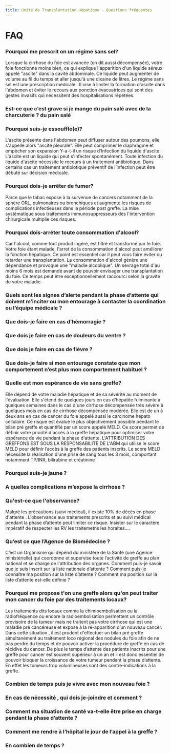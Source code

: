 ```yaml
---
title: Unité de Transplantation Hépatique - Questions fréquentes
---
```

# FAQ

### Pourquoi me prescrit on un régime sans sel?
Lorsque la cirrhose du foie est avancée (on dit aussi décompensée), votre foie fonctionne moins bien, ce qui explique l'apparition d'un liquide séreux appelé "ascite" dans la cavité abdominale. Ce liquide peut augmenter de volume au fil du temps et aller jusqu'à une dixaine de litres.
Le régime sans sel est une prescription médicale . Il vise à limiter la formation d'ascite dans l'abdomen et éviter le recours aux ponction évacuatrices qui sont des gestes invasifs qui nécessitent des hospitalisations répétées.

### Est-ce que c’est grave si je mange du pain salé avec de la charcuterie ? du pain salé

### Pourquoi suis-je essoufflé(e)?
L'ascite présente dans l'abdomen peut diffuser autour des poumons, elle s'appelle alors "ascite pleurale". Elle peut comprimer le diaphragme et empècher son expansion
Y-a-t-il un risque d’Infection du liquide d'ascite:
L'ascite est un liquide qui peut s'infecter spontanément. Toute infection du liquide d'ascite nécessite le recours à un traitement antibiotique. Dans certains cas un traitement antibiotique préventif de l’infection peut être débuté sur décision médicale.

### Pourquoi dois-je arrêter de fumer?
Parce que le tabac expose à la survenue de cancers notamment de la sphère ORL, pulmonaires ou bronchiques et augmente les risques de complications infectieuses  dans  la période post greffe. La mise systématique sous traitements immunosuppresseurs dès l'intervention chirurgicale multiplie ces risques.

### Pourquoi dois-arréter toute consommation d'alcool?
Car l'alcool, comme tout produit ingéré, est filtré et transformé par le foie. Votre foie étant malade, l'arret de  la consommation d'alcool peut améliorer la fonction hépatique. Ce point est essentiel car il peut  vous faire éviter ou retarder une transplantation.
La consommation d'alcool génère une dépendance et provoque une "maladie alcoolique".
Un sevrage total d'au moins 6 mois est demandé avant de pouvoir envisager une transplantation du foie. Ce temps peut être exceptionnellement raccourci selon la gravité de votre maladie.

### Quels sont les signes d’alerte pendant la phase d’attente qui doivent m’inciter ou mon entourage à contacter la coordination ou l’équipe médicale ?

### Que dois-je faire en cas d’hémorragie ?

### Que dois je faire en cas de douleurs du ventre ?
 
### Que dois je faire en cas de fièvre ?

### Que dois-je faire si mon entourage constate que mon comportement n’est plus mon comportement habituel ?

### Quelle est mon espérance de vie sans greffe?
Elle dépend de votre maladie hépatique et de sa sévérité au moment de l'évaluation. Elle s'étend de quelques jours en cas d’hépatite fulminante à quelques semaines dans le cas d'une cirrhose décompensée très sévère à quelques mois en cas de cirrhose décompensée modérée.
Elle est de un à deux ans en cas de cancer du foie appelé aussi le carcinome hépato cellulaire.
Ce risque est évalué le plus objectivement possible pendant le bilan pré greffe et quantifié par un score appelé MELD. Ce score permet de définir votre priorité d'accès à la greffe hépatique pour optimiser votre espérance de vie pendant la phase d'attente.
L'ATTRIBUTION DES GREFFONS EST SOUS LA RESPONSABILITE DE L'ABM qui utilise le score MELD pour définir l’accès à la greffe des patients inscrits. Le score MELD nécessite la réalisation d’une prise de sang tous les 3 mois, comportant notamment TP/INR, bilirubine et créatinine

### Pourquoi suis-je jaune ?

### A quelles complications m’expose la cirrhose ?

### Qu'est-ce que l'observance?
Malgré les précautions (suivi médical), il existe 10% de décès en phase d'attente .
L'observance aux traitements prescrits et au suivi médical pendant la phase d’attente peut limiter ce risque. 
Insister sur le caractère impératif de respecter les RV les traitemetns les horaites….

### Qu’est ce que l’Agence de Biomédecine ?
C’est un Organisme qui dépend du ministère de la Santé (une Agence ministérielle) qui coordonne et supervise toute l’activité de greffe au plan national et se charge de l'attribution des organes.
Comment puis-je savoir que je suis inscrit sur la liste nationale d’attente ?
Comment puis-je connaître ma position sur la liste d’attente ?
Comment ma position sur la liste d’attente est-elle définie ?

### Pourquoi me propose t'on une greffe alors qu'on peut traiter mon cancer du foie par des traitements locaux?
Les traitements dits locaux comme la chimioembolisation ou la radiofréquence ou encore la radioembolisation permettent un contrôle provisoire de la tumeur mais ne traitent pas votre cirrhose qui est une maladie pré cancéreuse et expose à la ré-apparition d’un nouveau cancer. Dans cette situation , il est prudent d'effectuer un bilan pré greffe simultanément au traitement loco régional des nodules du foie afin de ne pas perdre du temps et de pouvoir activer la procédure de greffe en cas de récidive du cancer. 
De plus le temps d’attente des patients inscrits pour une greffe pour cancer est souvent supérieur à un an et il est donc essentiel de pouvoir bloquer la croissance de votre tumeur pendant la phase d’attente. En effet les tumeurs trop volumineuses sont des contre-indications à la greffe.

### Combien de temps puis je vivre avec mon nouveau foie ?

### En cas de nécessité , qui dois je-joindre et comment ?

### Comment ma situation de santé va-t-elle être prise en charge pendant la phase d’attente ?

### Comment me rendre à l’hôpital le jour de l’appel à la greffe ?

### En combien de temps ?

